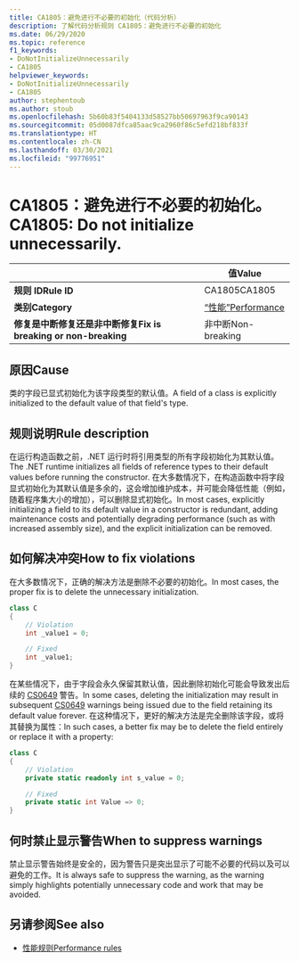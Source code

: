 ```yaml
---
title: CA1805：避免进行不必要的初始化（代码分析）
description: 了解代码分析规则 CA1805：避免进行不必要的初始化
ms.date: 06/29/2020
ms.topic: reference
f1_keywords:
- DoNotInitializeUnnecessarily
- CA1805
helpviewer_keywords:
- DoNotInitializeUnnecessarily
- CA1805
author: stephentoub
ms.author: stoub
ms.openlocfilehash: 5b60b83f5404133d58527bb50697963f9ca90143
ms.sourcegitcommit: 05d0087dfca85aac9ca2960f86c5efd218bf833f
ms.translationtype: HT
ms.contentlocale: zh-CN
ms.lasthandoff: 03/30/2021
ms.locfileid: "99776951"
---
```

# <a name="ca1805-do-not-initialize-unnecessarily"></a><span data-ttu-id="c063e-103">CA1805：避免进行不必要的初始化。</span><span class="sxs-lookup"><span data-stu-id="c063e-103">CA1805: Do not initialize unnecessarily.</span></span>

| | <span data-ttu-id="c063e-104">值</span><span class="sxs-lookup"><span data-stu-id="c063e-104">Value</span></span> |
|-|-|
| <span data-ttu-id="c063e-105">**规则 ID**</span><span class="sxs-lookup"><span data-stu-id="c063e-105">**Rule ID**</span></span> |<span data-ttu-id="c063e-106">CA1805</span><span class="sxs-lookup"><span data-stu-id="c063e-106">CA1805</span></span>|
| <span data-ttu-id="c063e-107">**类别**</span><span class="sxs-lookup"><span data-stu-id="c063e-107">**Category**</span></span> |[<span data-ttu-id="c063e-108">“性能”</span><span class="sxs-lookup"><span data-stu-id="c063e-108">Performance</span></span>](performance-warnings.md)|
| <span data-ttu-id="c063e-109">**修复是中断修复还是非中断修复**</span><span class="sxs-lookup"><span data-stu-id="c063e-109">**Fix is breaking or non-breaking**</span></span> |<span data-ttu-id="c063e-110">非中断</span><span class="sxs-lookup"><span data-stu-id="c063e-110">Non-breaking</span></span>|

## <a name="cause"></a><span data-ttu-id="c063e-111">原因</span><span class="sxs-lookup"><span data-stu-id="c063e-111">Cause</span></span>

<span data-ttu-id="c063e-112">类的字段已显式初始化为该字段类型的默认值。</span><span class="sxs-lookup"><span data-stu-id="c063e-112">A field of a class is explicitly initialized to the default value of that field's type.</span></span>

## <a name="rule-description"></a><span data-ttu-id="c063e-113">规则说明</span><span class="sxs-lookup"><span data-stu-id="c063e-113">Rule description</span></span>

<span data-ttu-id="c063e-114">在运行构造函数之前，.NET 运行时将引用类型的所有字段初始化为其默认值。</span><span class="sxs-lookup"><span data-stu-id="c063e-114">The .NET runtime initializes all fields of reference types to their default values before running the constructor.</span></span> <span data-ttu-id="c063e-115">在大多数情况下，在构造函数中将字段显式初始化为其默认值是多余的，这会增加维护成本，并可能会降低性能（例如，随着程序集大小的增加），可以删除显式初始化。</span><span class="sxs-lookup"><span data-stu-id="c063e-115">In most cases, explicitly initializing a field to its default value in a constructor is redundant, adding maintenance costs and potentially degrading performance (such as with increased assembly size), and the explicit initialization can be removed.</span></span>

## <a name="how-to-fix-violations"></a><span data-ttu-id="c063e-116">如何解决冲突</span><span class="sxs-lookup"><span data-stu-id="c063e-116">How to fix violations</span></span>

<span data-ttu-id="c063e-117">在大多数情况下，正确的解决方法是删除不必要的初始化。</span><span class="sxs-lookup"><span data-stu-id="c063e-117">In most cases, the proper fix is to delete the unnecessary initialization.</span></span>

```csharp
class C
{
    // Violation
    int _value1 = 0;

    // Fixed
    int _value1;
}
```

<span data-ttu-id="c063e-118">在某些情况下，由于字段会永久保留其默认值，因此删除初始化可能会导致发出后续的 [CS0649](../../../csharp/misc/cs0649.md) 警告。</span><span class="sxs-lookup"><span data-stu-id="c063e-118">In some cases, deleting the initialization may result in subsequent [CS0649](../../../csharp/misc/cs0649.md) warnings being issued due to the field retaining its default value forever.</span></span>  <span data-ttu-id="c063e-119">在这种情况下，更好的解决方法是完全删除该字段，或将其替换为属性：</span><span class="sxs-lookup"><span data-stu-id="c063e-119">In such cases, a better fix may be to delete the field entirely or replace it with a property:</span></span>

```csharp
class C
{
    // Violation
    private static readonly int s_value = 0;

    // Fixed
    private static int Value => 0;
}
```

## <a name="when-to-suppress-warnings"></a><span data-ttu-id="c063e-120">何时禁止显示警告</span><span class="sxs-lookup"><span data-stu-id="c063e-120">When to suppress warnings</span></span>

<span data-ttu-id="c063e-121">禁止显示警告始终是安全的，因为警告只是突出显示了可能不必要的代码以及可以避免的工作。</span><span class="sxs-lookup"><span data-stu-id="c063e-121">It is always safe to suppress the warning, as the warning simply highlights potentially unnecessary code and work that may be avoided.</span></span>

## <a name="see-also"></a><span data-ttu-id="c063e-122">另请参阅</span><span class="sxs-lookup"><span data-stu-id="c063e-122">See also</span></span>

- [<span data-ttu-id="c063e-123">性能规则</span><span class="sxs-lookup"><span data-stu-id="c063e-123">Performance rules</span></span>](performance-warnings.md)
